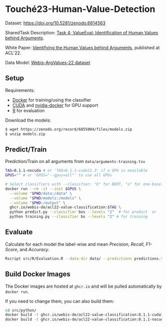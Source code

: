 # Touché23-Human-Value-Detection
Dataset: https://doi.org/10.5281/zenodo.6814563

SharedTask Description: [Task 4; ValueEval: Identification of Human Values behind Arguments](https://touche.webis.de/semeval23/touche23-web). 

White Paper: [Identifying the Human Values behind Arguments](https://webis.de/publications.html#kiesel_2022b), published at ACL'22.

Data Model: [Webis-ArgValues-22 dataset](https://doi.org/10.5281/zenodo.5657249)

## Setup
Requirements:
- [Docker](https://docs.docker.com/engine/installation/) for training/using the classifier
- [CUDA](https://developer.nvidia.com/cuda-downloads) and [nvidia-docker](https://github.com/NVIDIA/nvidia-docker) for GPU support
- [R](https://cran.r-project.org/) for evaluation

Download the models:
```bash
$ wget https://zenodo.org/record/6855004/files/models.zip
$ unzip models.zip
```

## Predict/Train
Prediction/Train on all arguments from `data/arguments-training.tsv`
```bash
TAG=0.1.1-nocuda # or 'TAG=0.1.1-cuda11.3' if a GPU is available
GPUS="" # or 'GPUS="--gpus=all"' to use all GPUs

# Select classifiers with --classifier: "b" for BERT, "o" for one-baseline, and "s" for SVM
docker run --rm -it --init $GPUS \
  --volume "$PWD/data:/data" \
  --volume "$PWD/models:/models" \
  --volume "$PWD:/output" \
  ghcr.io/webis-de/acl22-value-classification:$TAG \
  python predict.py --classifier bos --levels "2"  # for predict  or
  python training.py --classifier bs --levels "2" # for training
```


## Evaluate
Calculate for each model the label-wise and mean _Precision_, _Recall_, _F1-Score_, and _Accuracy_.
```bash
Rscript src/R/Evaluation.R --data-dir data/ --predictions predictions.tsv
```

## Build Docker Images
The Docker images are hosted at `ghcr.io` and will be pulled automatically by `docker run`.

If you need to change them, you can also build them:
```bash
cd src/python/
docker build -t ghcr.io/webis-de/acl22-value-classification:0.1.1-cuda11.3 --build-arg CUDA=cuda11.3 .
docker build -t ghcr.io/webis-de/acl22-value-classification:0.1.1-nocuda --build-arg CUDA=nocuda .
```


